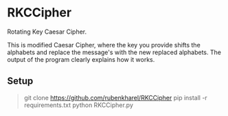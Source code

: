 # RKCCipher
Rotating Key Caesar Cipher.

This is modified Caesar Cipher, where the key you provide shifts the alphabets and replace the message's with the new replaced alphabets. The output of the program clearly explains how it works.
## Setup

> git clone https://github.com/rubenkharel/RKCCipher
> pip install -r requirements.txt
> python RKCCipher.py